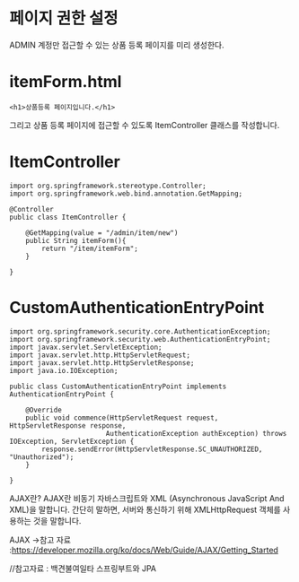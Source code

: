 페이지 권한 설정
===

ADMIN 계정만 접근할 수 있는 상품 등록 페이지를 미리 생성한다.

itemForm.html
===

  <!DOCTYPE html>
  <html xmlns:th="http://www.thymeleaf.org"
        xmlns:layout="http://www.ultraq.net.nz/thymeleaf/layout"
        layout:decorate="~{layouts/layout1}">

  <div layout:fragment="content">

    <h1>상품등록 페이지입니다.</h1>

  </div>

  </html>
  
그리고 상품 등록 페이지에 접근할 수 있도록 ItemController 클래스를 작성합니다.

ItemController
===

    import org.springframework.stereotype.Controller;
    import org.springframework.web.bind.annotation.GetMapping;

    @Controller
    public class ItemController {

        @GetMapping(value = "/admin/item/new")
        public String itemForm(){
            return "/item/itemForm";
        }

    }


CustomAuthenticationEntryPoint
===

    import org.springframework.security.core.AuthenticationException;
    import org.springframework.security.web.AuthenticationEntryPoint;
    import javax.servlet.ServletException;
    import javax.servlet.http.HttpServletRequest;
    import javax.servlet.http.HttpServletResponse;
    import java.io.IOException;

    public class CustomAuthenticationEntryPoint implements AuthenticationEntryPoint {

        @Override
        public void commence(HttpServletRequest request, HttpServletResponse response,
                            AuthenticationException authException) throws IOException, ServletException {
            response.sendError(HttpServletResponse.SC_UNAUTHORIZED, "Unauthorized");
        }

    }





AJAX란?
AJAX란 비동기 자바스크립트와 XML (Asynchronous JavaScript And XML)을 말합니다. 간단히 말하면, 서버와 통신하기 위해 XMLHttpRequest 객체를 사용하는 것을 말합니다.

AJAX ->참고 자료 :https://developer.mozilla.org/ko/docs/Web/Guide/AJAX/Getting_Started


//참고자료 : 백견불여일타 스프링부트와 JPA 
